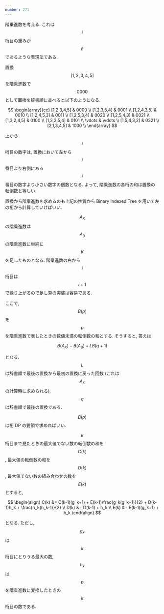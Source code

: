 ```yaml
---
number: 271
---
```

階乗進数を考える. これは $$ i $$ 桁目の重みが $$ i! $$ であるような表現法である.

置換 $$ [1,2,3,4,5] $$ を階乗進数で $$ 0000 $$ として置換を辞書順に並べると以下のようになる.

$$
\begin{array}{cc}
[1,2,3,4,5] & 0000 \\
[1,2,3,5,4] & 0001 \\
[1,2,4,3,5] & 0010 \\
[1,2,4,5,3] & 0011 \\
[1,2,5,3,4] & 0020 \\
[1,2,5,4,3] & 0021 \\
[1,3,2,4,5] & 0100 \\
[1,3,2,5,4] & 0101 \\
\vdots      & \vdots \\
[1,5,4,3,2] & 0321 \\
[2,1,3,4,5] & 1000 \\
\end{array}
$$

上から $$ i $$ 桁目の数字は, 置換において左から $$ i $$ 番目より右側にある $$ i $$ 番目の数字より小さい数字の個数となる. よって, 階乗進数の各桁の和は置換の転倒数と等しい.

置換から階乗進数を求めるのも上記の性質から Binary Indexed Tree を用いて左の桁から計算していけばいい.

$$ A_K $$ の階乗進数は $$ A_0 $$ の階乗進数に単純に $$ K $$ を足したものとなる. 階乗進数の右から $$ i $$ 桁目は $$ i+1 $$ で繰り上がるので足し算の実装は容易である.

ここで, $$ B(p) $$ を $$ p $$ を階乗進数で表したときの数値未満の転倒数の和とする. そうすると, 答えは

$$
B(A_K) - B(A_0) + LB(q+1)
$$

となる. $$ L $$ は辞書順で最後の置換から最初の置換に戻った回数 (これは $$ A_K $$ の計算時に求められる), $$ q $$ は辞書順で最後の置換である.

$$ B(p) $$ は桁 DP の要領で求めればいい.

$$ k $$ 桁目まで見たときの最大値でない数の転倒数の和を $$ C(k) $$, 最大値の転倒数の和を $$ D(k) $$, 最大値でない数の組み合わせの数を $$ E(k) $$ とすると,

$$
\begin{align}
C(k) &= C(k-1)(g_k+1) + E(k-1)\frac{g_k(g_k+1)}{2} + D(k-1)h_k + \frac{h_k(h_k-1)}{2} \\
D(k) &= D(k-1) + h_k \\
E(k) &= E(k-1)(g_k+1) + h_k
\end{align}
$$

となる. ただし, $$ g_k $$ は $$ k $$ 桁目にとりうる最大の数, $$ h_k $$ は $$ p $$ を階乗進数に変換したときの $$ k $$ 桁目の数である.
